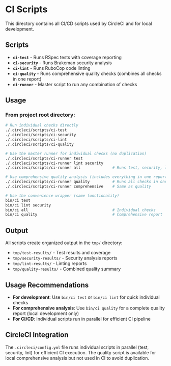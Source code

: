 # CI Scripts

This directory contains all CI/CD scripts used by CircleCI and for local development.

## Scripts

- **`ci-test`** - Runs RSpec tests with coverage reporting
- **`ci-security`** - Runs Brakeman security analysis  
- **`ci-lint`** - Runs RuboCop code linting
- **`ci-quality`** - Runs comprehensive quality checks (combines all checks in one report)
- **`ci-runner`** - Master script to run any combination of checks

## Usage

### From project root directory:

```bash
# Run individual checks directly
./.circleci/scripts/ci-test
./.circleci/scripts/ci-security
./.circleci/scripts/ci-lint
./.circleci/scripts/ci-quality

# Use the master runner for individual checks (no duplication)
./.circleci/scripts/ci-runner test
./.circleci/scripts/ci-runner lint security
./.circleci/scripts/ci-runner all              # Runs test, security, lint (no duplication)

# Use comprehensive quality analysis (includes everything in one report)
./.circleci/scripts/ci-runner quality          # Runs all checks in one comprehensive report
./.circleci/scripts/ci-runner comprehensive    # Same as quality

# Use the convenience wrapper (same functionality)
bin/ci test
bin/ci lint security  
bin/ci all                                     # Individual checks
bin/ci quality                                 # Comprehensive report
```

## Output

All scripts create organized output in the `tmp/` directory:
- `tmp/test-results/` - Test results and coverage
- `tmp/security-results/` - Security analysis reports
- `tmp/lint-results/` - Linting reports  
- `tmp/quality-results/` - Combined quality summary

## Usage Recommendations

- **For development**: Use `bin/ci test` or `bin/ci lint` for quick individual checks
- **For comprehensive analysis**: Use `bin/ci quality` for a complete quality report (local development only)
- **For CI/CD**: Individual scripts run in parallel for efficient CI pipeline

## CircleCI Integration

The `.circleci/config.yml` file runs individual scripts in parallel (test, security, lint) for efficient CI execution. The quality script is available for local comprehensive analysis but not used in CI to avoid duplication.
